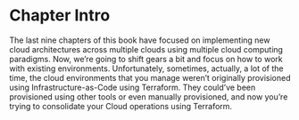# Chapter Intro

The last nine chapters of this book have focused on implementing new cloud architectures across multiple clouds using multiple cloud computing paradigms. Now, we’re going to shift gears a bit and focus on how to work with existing environments. Unfortunately, sometimes, actually, a lot of the time, the cloud environments that you manage weren’t originally provisioned using Infrastructure-as-Code using Terraform. They could’ve been provisioned using other tools or even manually provisioned, and now you’re trying to consolidate your Cloud operations using Terraform. 
